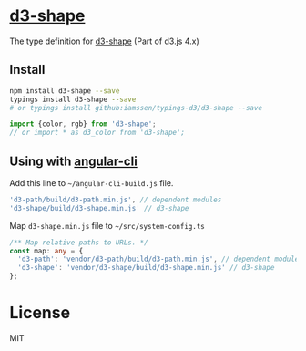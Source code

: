 [d3-shape]
================================================
The type definition for [d3-shape] (Part of d3.js 4.x)

Install
------------------------------------------------
```bash
npm install d3-shape --save
typings install d3-shape --save
# or typings install github:iamssen/typings-d3/d3-shape --save
```

```typescript
import {color, rgb} from 'd3-shape';
// or import * as d3_color from 'd3-shape';
```

Using with [angular-cli]
------------------------------------------------
Add this line to `~/angular-cli-build.js` file.

```js
'd3-path/build/d3-path.min.js', // dependent modules
'd3-shape/build/d3-shape.min.js' // d3-shape
```

Map `d3-shape.min.js` file to `~/src/system-config.ts`

```typescript
/** Map relative paths to URLs. */
const map: any = {
  'd3-path': 'vendor/d3-path/build/d3-path.min.js', // dependent modules
  'd3-shape': 'vendor/d3-shape/build/d3-shape.min.js' // d3-shape
};
```

License
================================================
MIT


[d3-shape]: https://github.com/d3/d3-shape
[angular-cli]: https://github.com/angular/angular-cli
